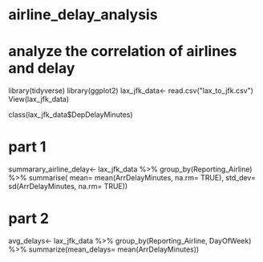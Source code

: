 # airline_delay_analysis
# analyze the correlation of airlines and delay 
library(tidyverse)
library(ggplot2)
lax_jfk_data<- read.csv("lax_to_jfk.csv")
View(lax_jfk_data)

class(lax_jfk_data$DepDelayMinutes)

# part 1
summarary_airline_delay<- lax_jfk_data %>%
  group_by(Reporting_Airline) %>%
  summarise(
    mean= mean(ArrDelayMinutes, na.rm= TRUE),
    std_dev= sd(ArrDelayMinutes, na.rm= TRUE))

# part 2
avg_delays<- lax_jfk_data %>%
  group_by(Reporting_Airline, DayOfWeek) %>%
  summarize(mean_delays= mean(ArrDelayMinutes))
  
